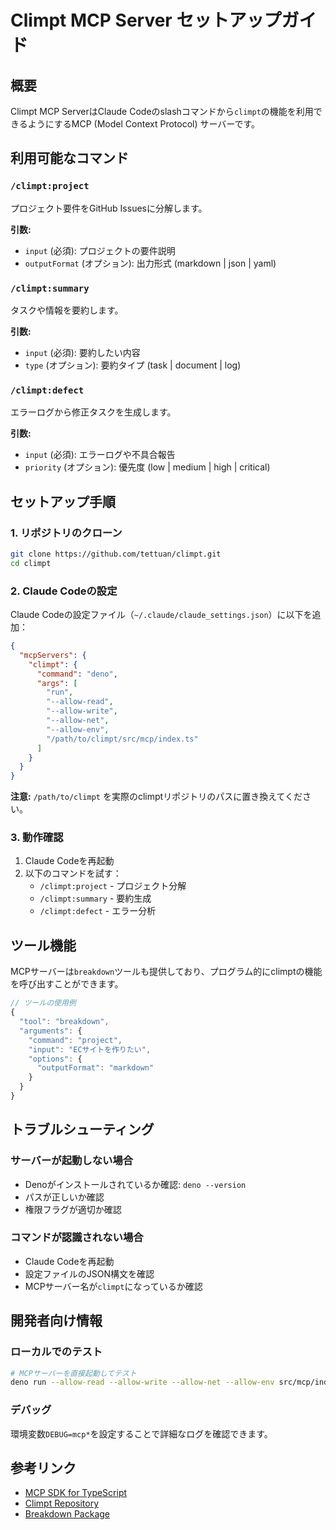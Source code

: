 # Climpt MCP Server セットアップガイド

## 概要
Climpt MCP ServerはClaude Codeのslashコマンドから`climpt`の機能を利用できるようにするMCP (Model Context Protocol) サーバーです。

## 利用可能なコマンド

### `/climpt:project`
プロジェクト要件をGitHub Issuesに分解します。

**引数:**
- `input` (必須): プロジェクトの要件説明
- `outputFormat` (オプション): 出力形式 (markdown | json | yaml)

### `/climpt:summary`
タスクや情報を要約します。

**引数:**
- `input` (必須): 要約したい内容
- `type` (オプション): 要約タイプ (task | document | log)

### `/climpt:defect`
エラーログから修正タスクを生成します。

**引数:**
- `input` (必須): エラーログや不具合報告
- `priority` (オプション): 優先度 (low | medium | high | critical)

## セットアップ手順

### 1. リポジトリのクローン
```bash
git clone https://github.com/tettuan/climpt.git
cd climpt
```

### 2. Claude Codeの設定

Claude Codeの設定ファイル（`~/.claude/claude_settings.json`）に以下を追加：

```json
{
  "mcpServers": {
    "climpt": {
      "command": "deno",
      "args": [
        "run",
        "--allow-read",
        "--allow-write",
        "--allow-net",
        "--allow-env",
        "/path/to/climpt/src/mcp/index.ts"
      ]
    }
  }
}
```

**注意:** `/path/to/climpt` を実際のclimptリポジトリのパスに置き換えてください。

### 3. 動作確認

1. Claude Codeを再起動
2. 以下のコマンドを試す：
   - `/climpt:project` - プロジェクト分解
   - `/climpt:summary` - 要約生成
   - `/climpt:defect` - エラー分析

## ツール機能

MCPサーバーは`breakdown`ツールも提供しており、プログラム的にclimptの機能を呼び出すことができます。

```javascript
// ツールの使用例
{
  "tool": "breakdown",
  "arguments": {
    "command": "project",
    "input": "ECサイトを作りたい",
    "options": {
      "outputFormat": "markdown"
    }
  }
}
```

## トラブルシューティング

### サーバーが起動しない場合
- Denoがインストールされているか確認: `deno --version`
- パスが正しいか確認
- 権限フラグが適切か確認

### コマンドが認識されない場合
- Claude Codeを再起動
- 設定ファイルのJSON構文を確認
- MCPサーバー名が`climpt`になっているか確認

## 開発者向け情報

### ローカルでのテスト
```bash
# MCPサーバーを直接起動してテスト
deno run --allow-read --allow-write --allow-net --allow-env src/mcp/index.ts
```

### デバッグ
環境変数`DEBUG=mcp*`を設定することで詳細なログを確認できます。

## 参考リンク
- [MCP SDK for TypeScript](https://jsr.io/@modelcontextprotocol/sdk)
- [Climpt Repository](https://github.com/tettuan/climpt)
- [Breakdown Package](https://jsr.io/@tettuan/breakdown)